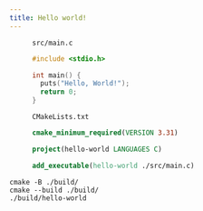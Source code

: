 ```yaml
---
title: Hello world!
---
```


<figure>
<figcaption><code>src/main.c</code></figcaption>

```c
#include <stdio.h>

int main() {
  puts("Hello, World!");
  return 0;
}
```

</figure>

<figure>
<figcaption><code>CMakeLists.txt</code></figcaption>

```cmake
cmake_minimum_required(VERSION 3.31)

project(hello-world LANGUAGES C)

add_executable(hello-world ./src/main.c)
```

</figure>

```sh:test
cmake -B ./build/
cmake --build ./build/
./build/hello-world
```